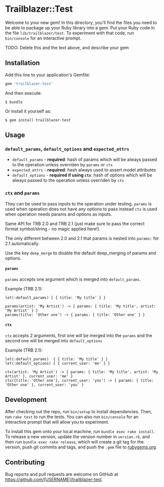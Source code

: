 # Trailblazer::Test

Welcome to your new gem! In this directory, you'll find the files you need to be able to package up your Ruby library into a gem. Put your Ruby code in the file `lib/trailblazer/test`. To experiment with that code, run `bin/console` for an interactive prompt.

TODO: Delete this and the text above, and describe your gem

## Installation

Add this line to your application's Gemfile:

```ruby
gem 'trailblazer-test'
```

And then execute:

    $ bundle

Or install it yourself as:

    $ gem install trailblazer-test

## Usage

### `default_params`, `default_options` and `expected_attrs`

* `default_params` - **required**: hash of params which will be always passed to the operation unless overriden by `params` or `ctx`
* `expected_attrs` - **required**: hash always used to assert model attributes
* `default_options` - **required if using `ctx`**: hash of options which will be always passed to the operation unless overriden by `ctx`

### `ctx` and `params`

They can be used to pass inputs to the operation under testing. `params` is used when operation does not have any options to pass instead `ctx` is used when operation needs params and options as inputs.

Same API for TRB 2.0 and TRB 2.1 (just make sure to pass the correct format symbol/string - no magic applied here!).

The only different between 2.0 and 2.1 that params is nested into `params:` for 2.1 automatically.

Use the key `deep_merge` to disable the default deep_merging of params and options.

#### `params`

`params` accepts one argument which is merged into `default_params`.

Example (TRB 2.1):

```
let(:default_params) { { title: 'My title' } }

params(artist: 'My Artist') -> { params: { title: 'My title', artist: 'My Artist' } }
params(title: 'Other one') -> { params: { title: 'Other one' } }
```

#### `ctx`

`ctx` accepts 2 arguments, first one will be merged into the `params` and the second one will be merged into `default_options`

Example (TRB 2.1):

```
let(:default_params)  { { title: 'My title' } }
let(:default_options) { { current_user: 'me' } }

ctx(artist: 'My Artist') -> { params: { title: 'My title', artist: 'My Artist' }, current_user: 'me' }
ctx({title: 'Other one'}, current_user: 'you') -> { params: { title: 'Other one' }, current_user: 'you' }
```

## Development

After checking out the repo, run `bin/setup` to install dependencies. Then, run `rake test` to run the tests. You can also run `bin/console` for an interactive prompt that will allow you to experiment.

To install this gem onto your local machine, run `bundle exec rake install`. To release a new version, update the version number in `version.rb`, and then run `bundle exec rake release`, which will create a git tag for the version, push git commits and tags, and push the `.gem` file to [rubygems.org](https://rubygems.org).

## Contributing

Bug reports and pull requests are welcome on GitHub at https://github.com/[USERNAME]/trailblazer-test.

